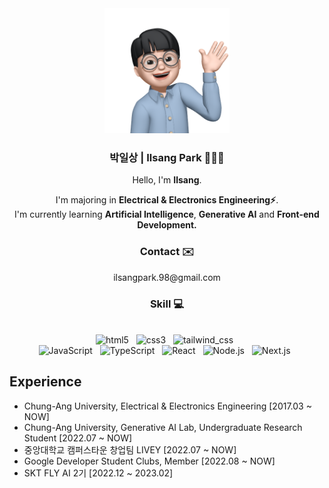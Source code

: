<div align=center>
  <img src="./asset/memoji.png" width="200" height="200" />
  <h3> 박일상 | Ilsang Park 🧑🏻‍💻 </h3>
  <p>
    Hello, I'm <b>Ilsang</b>.
  </p>
  <p>
    I'm majoring in <b>Electrical & Electronics Engineering⚡️</b>. <br/>
    I'm currently learning <b>Artificial Intelligence</b>, <b>Generative AI</b> and <b>Front-end Development.</b> 
  </p>
</div>

<h3 align=center>Contact ✉️</h3>
<p align=center>
ilsangpark.98@gmail.com
</p>

<h3 align=center>Skill 💻</h3>
<p align=center>
  <img alt="" src="https://img.shields.io/badge/Python-3776AB?style=flat-square&logo=Python&logoColor=white"/> &nbsp 
  <img alt="" src="https://img.shields.io/badge/PyTorch-EE4C2C?style=flat-square&logo=PyTorch&logoColor=white"/> &nbsp
  <img alt="" src="https://img.shields.io/badge/TensorFlow-FF6F00?style=flat-square&logo=TensorFlow&logoColor=white"/> &nbsp
  <br/>
  <img alt="html5" src="https://img.shields.io/badge/HTML5-E34F26?style=flat-square&logo=HTML5&logoColor=white"/> &nbsp
  <img alt="css3" src="https://img.shields.io/badge/CSS3-1572B6?style=flat-square&logo=CSS3&logoColor=white"/> &nbsp
  <img alt="tailwind_css" src ="https://img.shields.io/badge/tailwindcss-06B6D4.svg?&style=flat-square&logo=tailwindcss&logoColor=white"/> &nbsp
  <br/>
  <img alt="JavaScript" src="https://img.shields.io/badge/JavaScript-F7DF1E?style=flat-square&logo=JavaScript&logoColor=black"/> &nbsp
  <img alt="TypeScript" src="https://img.shields.io/badge/TypeScript-007acc?style=flat-square&logo=TypeScript&logoColor=white"/> &nbsp
  <img alt="React" src="https://img.shields.io/badge/React-61DAFB?style=flat-square&logo=React&logoColor=black"/> &nbsp
  <img alt="Node.js" src="https://img.shields.io/badge/Node.js-339933?style=flat-square&logo=Node.js&logoColor=white"/> &nbsp
  <img alt="Next.js" src="https://img.shields.io/badge/Next.js-black?style=flat-square&logo=Next.js&logoColor=white"/> &nbsp
</p>

## Experience
- Chung-Ang University, Electrical & Electronics Engineering [2017.03 ~ NOW]
- Chung-Ang University, Generative AI Lab, Undergraduate Research Student [2022.07 ~ NOW]
- 중앙대학교 캠퍼스타운 창업팀 LIVEY [2022.07 ~ NOW]
- Google Developer Student Clubs, Member [2022.08 ~ NOW]
- SKT FLY AI 2기 [2022.12 ~ 2023.02]









<!--
**1lsang/1lsang** is a ✨ _special_ ✨ repository because its `README.md` (this file) appears on your GitHub profile.

Here are some ideas to get you started:

- 🔭 I’m currently working on ...
- 🌱 I’m currently learning ...
- 👯 I’m looking to collaborate on ...
- 🤔 I’m looking for help with ...
- 💬 Ask me about ...
- 📫 How to reach me: ...
- 😄 Pronouns: ...
- ⚡ Fun fact: ...
-->
